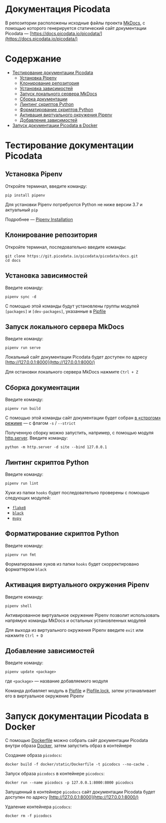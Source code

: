 # Документация Picodata

В репозитории расположены исходные файлы проекта [MkDocs](https://www.mkdocs.org/), с помощью которого генерируется статический сайт документации Picodata — [https://docs.picodata.io/picodata/](https://docs.picodata.io/picodata/)

# Содержание

* [Тестирование документации Picodata](#тестирование-документации-picodata)
    * [Установка Pipenv](#установка-pipenv)
    * [Клонирование репозитория](#клонирование-репозитория)
    * [Установка зависимостей](#установка-зависимостей)
    * [Запуск локального сервера MkDocs](#запуск-локального-сервера-mkdocs)
    * [Cборка документации](#cборка-документации)
    * [Линтинг скриптов Python](#линтинг-скриптов-python)
    * [Форматирование скриптов Python](#форматирование-скриптов-python)
    * [Активация виртуального окружения Pipenv](#активация-виртуального-окружения-pipenv)
    * [Добавление зависимостей](#добавление-зависимостей)
* [Запуск документации Picodata в Docker](#запуск-документации-picodata-в-docker)

# Тестирование документации Picodata

## Установка Pipenv

Откройте терминал, введите команду:

``` shell
pip install pipenv
```

Для установки Pipenv потребуются Python не ниже версии 3.7 и актуальный `pip`

Подробнее — [Pipenv Installation](https://pipenv.pypa.io/en/latest/installation.html)

## Клонирование репозитория

Откройте терминал, последовательно введите команды:

``` shell
git clone https://git.picodata.io/picodata/picodata/docs.git
cd docs
```

## Установка зависимостей

Введите команду:

``` shell
pipenv sync -d
```

С помощью этой команды будут установлены группы модулей `[packages]` и `[dev-packages]`, указанные в [Pipfile](Pipfile)

## Запуск локального сервера MkDocs

Введите команду:

``` shell
pipenv run serve
```

Локальный сайт документации Picodata будет доступен по адресу [http://127.0.0.1:8000](http://127.0.0.1:8000/)

Для остановки локального сервера MkDocs нажмите `Ctrl + Z`

## Cборка документации

Введите команду:

``` shell
pipenv run build
```

С помощью этой команды сайт документации будет собран [в «строгом» режиме](https://www.mkdocs.org/user-guide/cli/#mkdocs-build) — с флагом `-s` / `--strict`

Полученную сборку можно запустить, например, с помощью модуля [http.server](https://docs.python.org/3/library/http.server.html). Введите команду:

``` shell
python -m http.server -d site --bind 127.0.0.1
```

## Линтинг скриптов Python

Введите команду:

``` shell
pipenv run lint
```

Хуки из папки `hooks` будет последовательно проверены с помощью следующих модулей:

* [`flake8`](https://github.com/pycqa/flake8/)
* [`black`](https://github.com/psf/black)
* [`mypy`](https://github.com/python/mypy)

## Форматирование скриптов Python

Введите команду:

``` shell
pipenv run fmt
```

Форматирование хуков из папки `hooks` будет скорректировано форматтером `black`

## Активация виртуального окружения Pipenv

Введите команду:

``` shell
pipenv shell
```

Активированное виртуальное окружение Pipenv позволит использовать напрямую команды MkDocs и остальных установленных модулей

Для выхода из виртуального окружения Pipenv введите `exit` или нажмите `Ctrl + D`

## Добавление зависимостей

Введите команду:

``` shell
pipenv update <package>
```

где `<package>` — название добавляемого модуля

Команда добавляет модуль в [Pipfile](Pipfile) и [Pipfile.lock](Pipfile.lock), затем устанавливает его в виртуальное окружение Pipenv

# Запуск документации Picodata в Docker

С помощью [Dockerfile](docker/static/Dockerfile) можно собрать сайт документации Picodata внутри образа [Docker](https://docs.docker.com/), затем запустить образ в контейнере

Создание образа `picodocs`:

``` shell
docker build -f docker/static/Dockerfile -t picodocs --no-cache .
```

Запуск образа `picodocs` в контейнере `picodocs`:

``` shell
docker run --name picodocs -p 127.0.0.1:8000:8000 picodocs
```

Запущенный в контейнере `picodocs` сайт документации Picodata будет доступен по адресу [http://127.0.0.1:8000](http://127.0.0.1:8000/)

Удаление контейнера `picodocs`:

``` shell
docker rm -f picodocs
```

